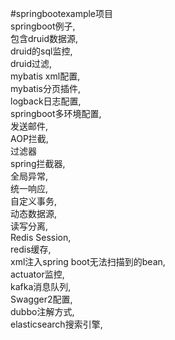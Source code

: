 #springbootexample项目
<br>springboot例子,
<br>包含druid数据源,
<br>druid的sql监控,
<br>druid过滤,
<br>mybatis xml配置,
<br>mybatis分页插件,
<br>logback日志配置,
<br>springboot多环境配置,
<br>发送邮件,
<br>AOP拦截,
<br>过滤器
<br>spring拦截器,
<br>全局异常,
<br>统一响应,
<br>自定义事务,
<br>动态数据源,
<br>读写分离,
<br>Redis Session,
<br>redis缓存,
<br>xml注入spring boot无法扫描到的bean,
<br>actuator监控,
<br>kafka消息队列,
<br>Swagger2配置,
<br>dubbo注解方式,
<br>elasticsearch搜索引擎,


